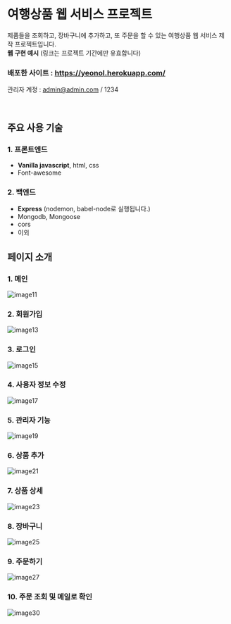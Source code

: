 # 여행상품 웹 서비스 프로젝트

제품들을 조회하고, 장바구니에 추가하고, 또 주문을 할 수 있는 여행상품 웹 서비스 제작 프로젝트입니다. <br />
**웹 구현 예시** (링크는 프로젝트 기간에만 유효합니다)

### 배포한 사이트 : https://yeonol.herokuapp.com/      
관리자 계정 : admin@admin.com / 1234

<br>

## 주요 사용 기술
   
### 1. 프론트엔드

- **Vanilla javascript**, html, css 
- Font-awesome

### 2. 백엔드

- **Express** (nodemon, babel-node로 실행됩니다.)
- Mongodb, Mongoose
- cors
- 이외


## 페이지 소개
   
### 1. 메인   
   
![image11](https://user-images.githubusercontent.com/83447120/188660350-e21e8232-2bbd-4818-9b59-20110c106cc4.gif)

### 2. 회원가입   
   
![image13](https://user-images.githubusercontent.com/83447120/188660465-69d8709e-6f3e-498a-9872-429f0c3ed4b6.gif)

### 3. 로그인   
   
![image15](https://user-images.githubusercontent.com/83447120/188660542-0a42e316-cd92-4647-8577-c1a113e93b9e.gif)

### 4. 사용자 정보 수정   
   
![image17](https://user-images.githubusercontent.com/83447120/188660614-6cf9deb8-8665-41a7-b24a-48fb3bff1e6c.gif)

### 5. 관리자 기능   
   
![image19](https://user-images.githubusercontent.com/83447120/188660667-953f1799-6df6-4a89-87be-a43d9bdc9350.gif)

### 6. 상품 추가   
   
![image21](https://user-images.githubusercontent.com/83447120/188660728-254ef9b7-0bcd-4561-9c51-a37df582e236.gif)

### 7. 상품 상세   
   
![image23](https://user-images.githubusercontent.com/83447120/188661037-69e8f952-5b25-4818-9c93-db4e39e438f5.gif)

### 8. 장바구니   
   
![image25](https://user-images.githubusercontent.com/83447120/188661166-9dc0f845-d530-4bf6-ac90-e669af953e57.gif)

### 9. 주문하기   
   
![image27](https://user-images.githubusercontent.com/83447120/188661236-10426c52-1208-471a-b872-a4e49b1ec75b.gif)

### 10. 주문 조회 및 메일로 확인   
   
![image30](https://user-images.githubusercontent.com/83447120/188661378-6bb9c2d5-725f-4f48-9473-5f5f33296fce.gif)




